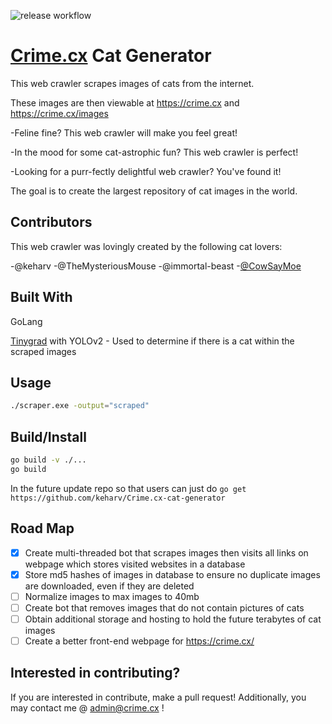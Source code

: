 ![release workflow](https://github.com/keharv/Crime.cx-cat-generator/actions/workflows/go.yml/badge.svg)
# [Crime.cx](https://Crime.cx) Cat Generator
This web crawler scrapes images of cats from the internet.

These images are then viewable at https://crime.cx and https://crime.cx/images

-Feline fine? This web crawler will make you feel great!

-In the mood for some cat-astrophic fun? This web crawler is perfect!

-Looking for a purr-fectly delightful web crawler? You've found it!


The goal is to create the largest repository of cat images in the world.

## Contributors

This web crawler was lovingly created by the following cat lovers:

-@keharv
-@TheMysteriousMouse
-@immortal-beast
-[@CowSayMoe](https://github.com/cowsaymoe)


## Built With
GoLang
    

[Tinygrad](http://github.com/geohot/tinygrad) with YOLOv2 - Used to determine if there is a cat within the scraped images

## Usage
```bash
./scraper.exe -output="scraped"
```

## Build/Install
```bash
go build -v ./...
go build
```
In the future update repo so that users can just do ```go get https://github.com/keharv/Crime.cx-cat-generator```

## Road Map

- [X] Create multi-threaded bot that scrapes images then visits all links on webpage which stores visited websites in a database
- [X] Store md5 hashes of images in database to ensure no duplicate images are downloaded, even if they are deleted
- [ ] Normalize images to max images to 40mb
- [ ] Create bot that removes images that do not contain pictures of cats
- [ ] Obtain additional storage and hosting to hold the future terabytes of cat images
- [ ] Create a better front-end webpage for https://crime.cx/

## Interested in contributing?
If you are interested in contribute, make a pull request! Additionally, you may contact me @ admin@crime.cx !
